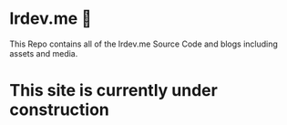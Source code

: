 # lrdev.me 💫

This Repo contains all of the lrdev.me Source Code and blogs including assets and media.

# This site is currently under construction